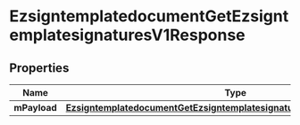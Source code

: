 
# EzsigntemplatedocumentGetEzsigntemplatesignaturesV1Response

## Properties
| Name | Type | Description | Notes |
| ------------ | ------------- | ------------- | ------------- |
| **mPayload** | [**EzsigntemplatedocumentGetEzsigntemplatesignaturesV1ResponseMPayload**](EzsigntemplatedocumentGetEzsigntemplatesignaturesV1ResponseMPayload.md) |  |  |



